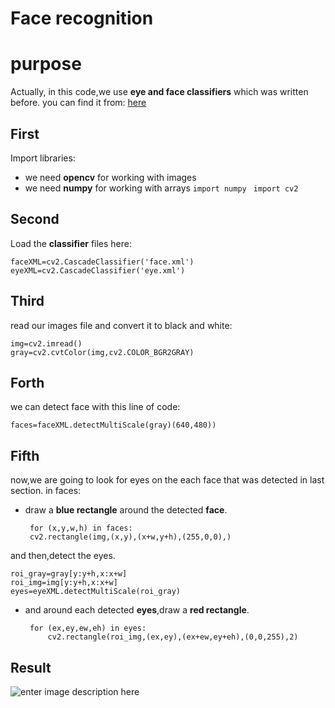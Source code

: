 # Face recognition

# purpose
Actually, in this code,we use **eye and face classifiers** which was
written before.
you can find it from:
[here
](https://github.com/opencv/opencv/tree/master/data/haarcascades)
## First

Import libraries:

 -  we need **opencv**  for working with images
 - we need **numpy**  for working with arrays
  `import numpy`
 ` import cv2`

    
   




## Second

Load the **classifier** files here:

    faceXML=cv2.CascadeClassifier('face.xml')
	eyeXML=cv2.CascadeClassifier('eye.xml')
 ## Third

read our images file and convert it to black and white:

    img=cv2.imread()
    gray=cv2.cvtColor(img,cv2.COLOR_BGR2GRAY)
 ## Forth
 we can detect face with this line of code:
 

	faces=faceXML.detectMultiScale(gray)(640,480))



## Fifth

now,we are going to look for eyes on the each face that was detected in last section.
in faces:

 - draw a **blue rectangle** around the detected **face**.
 

	    for (x,y,w,h) in faces:
		cv2.rectangle(img,(x,y),(x+w,y+h),(255,0,0),)

 and then,detect the eyes.
 

    roi_gray=gray[y:y+h,x:x+w]
	roi_img=img[y:y+h,x:x+w]
	eyes=eyeXML.detectMultiScale(roi_gray)

 
 - and around each detected **eyes**,draw a **red rectangle**.

    
	    for (ex,ey,ew,eh) in eyes:
			cv2.rectangle(roi_img,(ex,ey),(ex+ew,ey+eh),(0,0,255),2)
    
 ## Result
![enter image description here](https://lh3.googleusercontent.com/O5XzdzhB4tmtanSTQTRtqHXbNnFKOtCxC4AlO05vx46M9FfrGWQL3VS4s9h3-uHPlslqp-ZzsyM "h")

